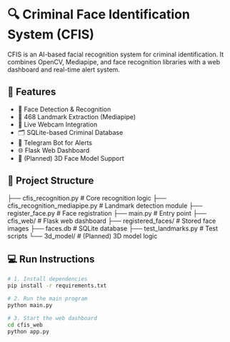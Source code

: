 # 🔍 Criminal Face Identification System (CFIS)

CFIS is an AI-based facial recognition system for criminal identification. It combines OpenCV, Mediapipe, and face recognition libraries with a web dashboard and real-time alert system.

## 🚀 Features

- 🎯 Face Detection & Recognition
- 🧠 468 Landmark Extraction (Mediapipe)
- 📸 Live Webcam Integration
- 🗂 SQLite-based Criminal Database
- 💬 Telegram Bot for Alerts
- 🌐 Flask Web Dashboard
- 🧊 (Planned) 3D Face Model Support

## 📁 Project Structure

├── cfis_recognition.py # Core recognition logic
├── cfis_recognition_mediapipe.py # Landmark detection module
├── register_face.py # Face registration
├── main.py # Entry point
├── cfis_web/ # Flask web dashboard
├── registered_faces/ # Stored face images
├── faces.db # SQLite database
├── test_landmarks.py # Test scripts
└── 3d_model/ # (Planned) 3D model logic

## 💻 Run Instructions

```bash
# 1. Install dependencies
pip install -r requirements.txt

# 2. Run the main program
python main.py

# 3. Start the web dashboard
cd cfis_web
python app.py